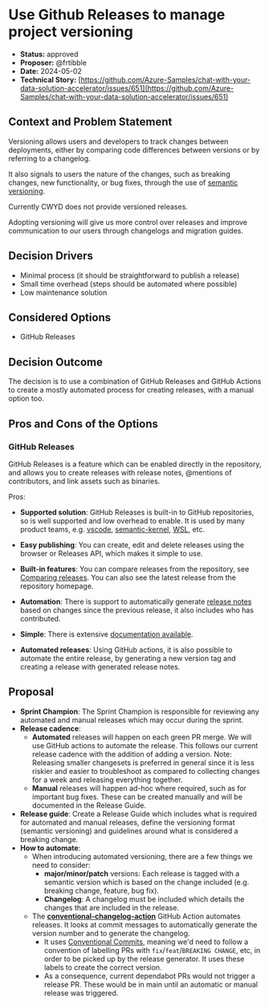 # Use Github Releases to manage project versioning

* **Status:** approved
* **Proposer:** @frtibble
* **Date:** 2024-05-02
* **Technical Story:** [https://github.com/Azure-Samples/chat-with-your-data-solution-accelerator/issues/651](https://github.com/Azure-Samples/chat-with-your-data-solution-accelerator/issues/651)

## Context and Problem Statement

Versioning allows users and developers to track changes between deployments, either by comparing code differences between versions or by referring to a changelog.

It also signals to users the nature of the changes, such as breaking changes, new functionality, or bug fixes, through the use of [semantic versioning](https://semver.org/).

Currently CWYD does not provide versioned releases.

Adopting versioning will give us more control over releases and improve communication to our users through changelogs and migration guides.

## Decision Drivers

* Minimal process (it should be straightforward to publish a release)
* Small time overhead (steps should be automated where possible)
* Low maintenance solution

## Considered Options

* GitHub Releases

## Decision Outcome

The decision is to use a combination of GitHub Releases and GitHub Actions to create a mostly automated process for creating releases, with a manual option too.

## Pros and Cons of the Options

### GitHub Releases

GitHub Releases is a feature which can be enabled directly in the repository, and allows you to create releases with release notes, @mentions of contributors, and link assets such as binaries.

Pros:

* **Supported solution**: GitHub Releases is built-in to GitHub repositories, so is well supported and low overhead to enable. It is used by many product teams, e.g. [vscode](https://github.com/microsoft/vscode), [semantic-kernel](https://github.com/microsoft/semantic-kernel), [WSL](https://github.com/microsoft/WSL), etc.

* **Easy publishing**: You can create, edit and delete releases using the browser or Releases API, which makes it simple to use.

* **Built-in features**: You can compare releases from the repository, see [Comparing releases](https://docs.github.com/en/repositories/releasing-projects-on-github/comparing-releases). You can also see the latest release from the repository homepage.

* **Automation**: There is support to automatically generate [release notes](https://docs.github.com/en/repositories/releasing-projects-on-github/automatically-generated-release-notes) based on changes since the previous release, it also includes who has contributed.

* **Simple**: There is extensive [documentation available](https://docs.github.com/en/repositories/releasing-projects-on-github/about-releases).

* **Automated releases**: Using GitHub actions, it is also possible to automate the entire release, by generating a new version tag and creating a release with generated release notes.

## Proposal

- **Sprint Champion**: The Sprint Champion is responsible for reviewing any automated and manual releases which may occur during the sprint.
- **Release cadence**:
    - **Automated** releases will happen on each green PR merge. We will use GitHub actions to automate the release. This follows our current release cadence with the addition of adding a version. Note: Releasing smaller changesets is preferred in general since it is less riskier and easier to troubleshoot as compared to collecting changes for a week and releasing everything together.
    - **Manual** releases will happen ad-hoc where required, such as for important bug fixes. These can be created manually and will be documented in the Release Guide.
- **Release guide**: Create a Release Guide which includes what is required for automated and manual releases, define the versioning format (semantic versioning) and guidelines around what is considered a breaking change.
- **How to automate**:
    - When introducing automated versioning, there are a few things we need to consider:
        - **major/minor/patch** versions: Each release is tagged with a semantic version which is based on the change included (e.g. breaking change, feature, bug fix).
        - **Changelog**: A changelog must be included which details the changes that are included in the release.
    - The [**conventional-changelog-action**](https://github.com/TriPSs/conventional-changelog-action) GitHub Action automates releases. It looks at commit messages to automatically generate the version number and to generate the changelog.
        - It uses [Conventional Commits](https://www.conventionalcommits.org/en/v1.0.0/), meaning we'd need to follow a convention of labelling PRs with `fix`/`feat`/`BREAKING CHANGE`, etc, in order to be picked up by the release generator. It uses these labels to create the correct version.
        - As a consequence, current dependabot PRs would not trigger a release PR. These would be in main until an automatic or manual release was triggered.
